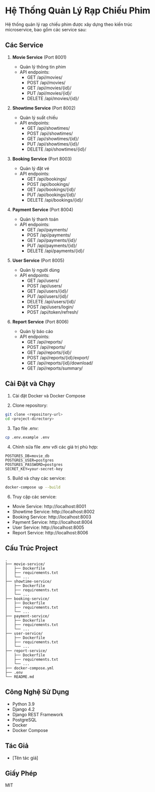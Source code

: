 # Hệ Thống Quản Lý Rạp Chiếu Phim

Hệ thống quản lý rạp chiếu phim được xây dựng theo kiến trúc microservice, bao gồm các service sau:

## Các Service

1. **Movie Service** (Port 8001)
   - Quản lý thông tin phim
   - API endpoints:
     - GET /api/movies/
     - POST /api/movies/
     - GET /api/movies/{id}/
     - PUT /api/movies/{id}/
     - DELETE /api/movies/{id}/

2. **Showtime Service** (Port 8002)
   - Quản lý suất chiếu
   - API endpoints:
     - GET /api/showtimes/
     - POST /api/showtimes/
     - GET /api/showtimes/{id}/
     - PUT /api/showtimes/{id}/
     - DELETE /api/showtimes/{id}/

3. **Booking Service** (Port 8003)
   - Quản lý đặt vé
   - API endpoints:
     - GET /api/bookings/
     - POST /api/bookings/
     - GET /api/bookings/{id}/
     - PUT /api/bookings/{id}/
     - DELETE /api/bookings/{id}/

4. **Payment Service** (Port 8004)
   - Quản lý thanh toán
   - API endpoints:
     - GET /api/payments/
     - POST /api/payments/
     - GET /api/payments/{id}/
     - PUT /api/payments/{id}/
     - DELETE /api/payments/{id}/

5. **User Service** (Port 8005)
   - Quản lý người dùng
   - API endpoints:
     - GET /api/users/
     - POST /api/users/
     - GET /api/users/{id}/
     - PUT /api/users/{id}/
     - DELETE /api/users/{id}/
     - POST /api/users/login/
     - POST /api/token/refresh/

6. **Report Service** (Port 8006)
   - Quản lý báo cáo
   - API endpoints:
     - GET /api/reports/
     - POST /api/reports/
     - GET /api/reports/{id}/
     - POST /api/reports/{id}/export/
     - GET /api/reports/{id}/download/
     - GET /api/reports/summary/

## Cài Đặt và Chạy

1. Cài đặt Docker và Docker Compose

2. Clone repository:
```bash
git clone <repository-url>
cd <project-directory>
```

3. Tạo file .env:
```bash
cp .env.example .env
```

4. Chỉnh sửa file .env với các giá trị phù hợp:
```
POSTGRES_DB=movie_db
POSTGRES_USER=postgres
POSTGRES_PASSWORD=postgres
SECRET_KEY=your-secret-key
```

5. Build và chạy các service:
```bash
docker-compose up --build
```

6. Truy cập các service:
- Movie Service: http://localhost:8001
- Showtime Service: http://localhost:8002
- Booking Service: http://localhost:8003
- Payment Service: http://localhost:8004
- User Service: http://localhost:8005
- Report Service: http://localhost:8006

## Cấu Trúc Project

```
.
├── movie-service/
│   ├── Dockerfile
│   ├── requirements.txt
│   └── ...
├── showtime-service/
│   ├── Dockerfile
│   ├── requirements.txt
│   └── ...
├── booking-service/
│   ├── Dockerfile
│   ├── requirements.txt
│   └── ...
├── payment-service/
│   ├── Dockerfile
│   ├── requirements.txt
│   └── ...
├── user-service/
│   ├── Dockerfile
│   ├── requirements.txt
│   └── ...
├── report-service/
│   ├── Dockerfile
│   ├── requirements.txt
│   └── ...
├── docker-compose.yml
├── .env
└── README.md
```

## Công Nghệ Sử Dụng

- Python 3.9
- Django 4.2
- Django REST Framework
- PostgreSQL
- Docker
- Docker Compose

## Tác Giả

- [Tên tác giả]

## Giấy Phép

MIT 